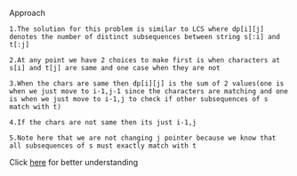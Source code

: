 Approach

    1.The solution for this problem is similar to LCS where dp[i][j] denotes the number of distinct subsequences between string s[:i] and t[:j]

    2.At any point we have 2 choices to make first is when characters at s[i] and t[j] are same and one case when they are not

    3.When the chars are same then dp[i][j] is the sum of 2 values(one is when we just move to i-1,j-1 since the characters are matching and one is when we just move to i-1,j to check if other subsequences of s match with t)

    4.If the chars are not same then its just i-1,j
    
    5.Note here that we are not changing j pointer because we know that all subsequences of s must exactly match with t 

Click [here](https://www.youtube.com/watch?v=-RDzMJ33nx8) for better understanding